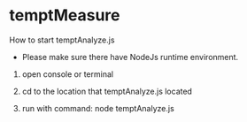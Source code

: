 # temptMeasure

How to start temptAnalyze.js

* Please make sure there have NodeJs runtime environment.

1. open console or terminal

2. cd to the location that temptAnalyze.js located

3. run with command: node temptAnalyze.js 
